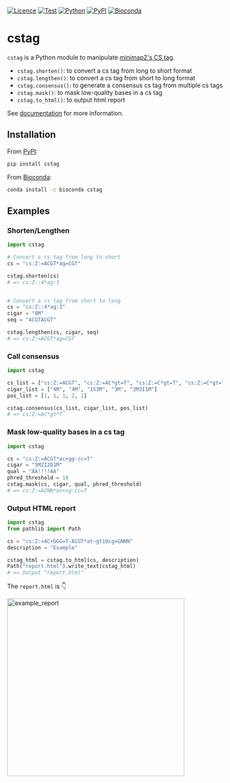 [![Licence](https://img.shields.io/badge/License-MIT-9cf.svg?style=flat-square)](https://choosealicense.com/licenses/mit/)
[![Test](https://img.shields.io/github/actions/workflow/status/akikuno/cstag/test.yml?branch=main&label=Test&color=brightgreen&style=flat-square)](https://github.com/akikuno/cstag/actions)
[![Python](https://img.shields.io/pypi/pyversions/cstag.svg?label=Python&color=blue&style=flat-square)](https://pypi.org/project/cstag/)
[![PyPI](https://img.shields.io/pypi/v/cstag.svg?label=PyPI&color=orange&style=flat-square)](https://pypi.org/project/cstag/)
[![Bioconda](https://img.shields.io/conda/v/bioconda/cstag?label=Bioconda&color=orange&style=flat-square)](https://anaconda.org/bioconda/cstag)

# cstag

`cstag` is a Python module to manipulate [minimap2's CS tag](https://github.com/lh3/minimap2#cs).

- `cstag.shorten()`: to convert a cs tag from long to short format
- `cstag.lengthen()`: to convert a cs tag from short to long format
- `cstag.consensus()`: to generate a consensus cs tag from multiple cs tags
- `cstag.mask()`: to mask low-quality bases in a cs tag
- `cstag.to_html()`: to output html report
<!-- - `cstag.to_mids()`: to convert cs tag into [compressed MIDS format](https://journals.plos.org/plosbiology/article?id=10.1371/journal.pbio.3001507#:~:text=S6%20Fig.%20Compressed%20MIDS%20conversion.) (under-development:construction_worker:) -->

See [documentation](https://akikuno.github.io/cstag/cstag/) for more information.

## Installation

From [PyPI](https://pypi.org/project/cstag/):

```bash
pip install cstag
```

From [Bioconda](https://anaconda.org/bioconda/cstag):

```bash
conda install -c bioconda cstag
```

## Examples

### Shorten/Lengthen

```python
import cstag

# Convert a cs tag from long to short
cs = "cs:Z:=ACGT*ag=CGT"

cstag.shorten(cs)
# => cs:Z::4*ag:3


# Convert a cs tag from short to long
cs = "cs:Z::4*ag:3"
cigar = "8M"
seq = "ACGTACGT"

cstag.lengthen(cs, cigar, seq)
# => cs:Z:=ACGT*ag=CGT
```

### Call consensus

```python
import cstag

cs_list = ["cs:Z:=ACGT", "cs:Z:=AC*gt=T", "cs:Z:=C*gt=T", "cs:Z:=C*gt=T", "cs:Z:=ACT+ccc=T"]
cigar_list = ["4M", "4M", "1S3M", "3M", "3M3I1M"]
pos_list = [1, 1, 1, 2, 1]

cstag.consensus(cs_list, cigar_list, pos_list)
# => cs:Z:=AC*gt*T
```

### Mask low-quality bases in a cs tag

```python
import cstag

cs = "cs:Z:=ACGT*ac+gg-cc=T"
cigar = "5M2I2D1M"
qual = "AA!!!!AA"
phred_threshold = 10
cstag.mask(cs, cigar, qual, phred_threshold)
# => cs:Z:=ACNN*an+ng-cc=T
```

### Output HTML report

```python
import cstag
from pathlib import Path

cs = "cs:Z:=AC+GGG=T-ACGT*at~gt10cg=GNNN"
description = "Example"

cstag_html = cstag.to_html(cs, description)
Path("report.html").write_text(cstag_html)
# => Output "report.html"
```
The `report.html` is :point_down:

<img width="414" alt="example_report" src="https://user-images.githubusercontent.com/15861316/158910398-67f480d2-8742-412a-b528-40e545c46513.png">
